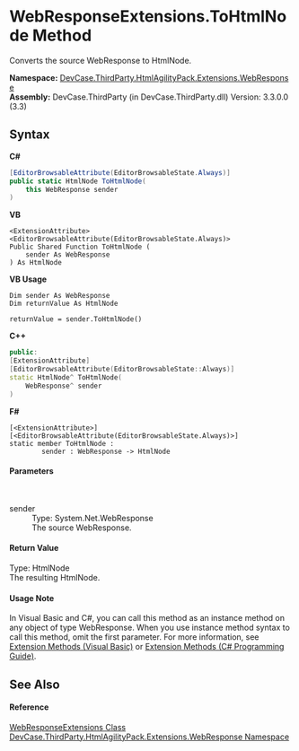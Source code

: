 # WebResponseExtensions.ToHtmlNode Method 
 

Converts the source WebResponse to HtmlNode.

**Namespace:**&nbsp;<a href="N_DevCase_ThirdParty_HtmlAgilityPack_Extensions_WebResponse">DevCase.ThirdParty.HtmlAgilityPack.Extensions.WebResponse</a><br />**Assembly:**&nbsp;DevCase.ThirdParty (in DevCase.ThirdParty.dll) Version: 3.3.0.0 (3.3)

## Syntax

**C#**<br />
``` C#
[EditorBrowsableAttribute(EditorBrowsableState.Always)]
public static HtmlNode ToHtmlNode(
	this WebResponse sender
)
```

**VB**<br />
``` VB
<ExtensionAttribute>
<EditorBrowsableAttribute(EditorBrowsableState.Always)>
Public Shared Function ToHtmlNode ( 
	sender As WebResponse
) As HtmlNode
```

**VB Usage**<br />
``` VB Usage
Dim sender As WebResponse
Dim returnValue As HtmlNode

returnValue = sender.ToHtmlNode()
```

**C++**<br />
``` C++
public:
[ExtensionAttribute]
[EditorBrowsableAttribute(EditorBrowsableState::Always)]
static HtmlNode^ ToHtmlNode(
	WebResponse^ sender
)
```

**F#**<br />
``` F#
[<ExtensionAttribute>]
[<EditorBrowsableAttribute(EditorBrowsableState.Always)>]
static member ToHtmlNode : 
        sender : WebResponse -> HtmlNode 

```


#### Parameters
&nbsp;<dl><dt>sender</dt><dd>Type: System.Net.WebResponse<br />The source WebResponse.</dd></dl>

#### Return Value
Type: HtmlNode<br />The resulting HtmlNode.

#### Usage Note
In Visual Basic and C#, you can call this method as an instance method on any object of type WebResponse. When you use instance method syntax to call this method, omit the first parameter. For more information, see <a href="https://docs.microsoft.com/dotnet/visual-basic/programming-guide/language-features/procedures/extension-methods">Extension Methods (Visual Basic)</a> or <a href="https://docs.microsoft.com/dotnet/csharp/programming-guide/classes-and-structs/extension-methods">Extension Methods (C# Programming Guide)</a>.

## See Also


#### Reference
<a href="T_DevCase_ThirdParty_HtmlAgilityPack_Extensions_WebResponse_WebResponseExtensions">WebResponseExtensions Class</a><br /><a href="N_DevCase_ThirdParty_HtmlAgilityPack_Extensions_WebResponse">DevCase.ThirdParty.HtmlAgilityPack.Extensions.WebResponse Namespace</a><br />